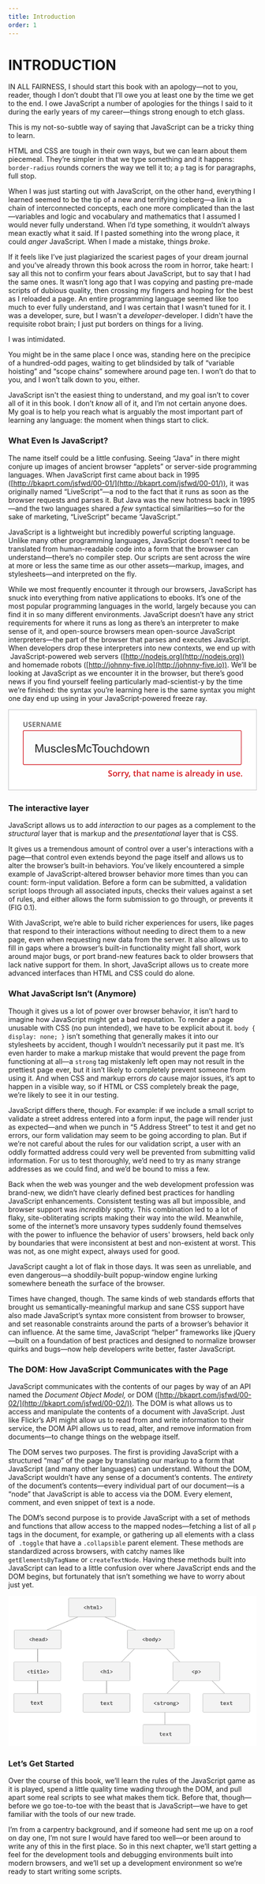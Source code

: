 ```yaml
---
title: Introduction
order: 1
---
```

# INTRODUCTION

IN ALL FAIRNESS, I should start this book with an apology—not to you, reader, though I don’t doubt that I’ll owe you at least one by the time we get to the end. I owe JavaScript a number of apologies for the things I said to it during the early years of my career—things strong enough to etch glass.

This is my not-so-subtle way of saying that JavaScript can be a tricky thing to learn.

HTML and CSS are tough in their own ways, but we can learn about them piecemeal. They’re simpler in that we type something and it happens: `border-radius` rounds corners the way we tell it to; a `p` tag is for paragraphs, full stop.

When I was just starting out with JavaScript, on the other hand, everything I learned seemed to be the tip of a new and terrifying iceberg—a link in a chain of interconnected concepts, each one more complicated than the last—variables and logic and vocabulary and mathematics that I assumed I would never fully understand. When I’d type something, it wouldn’t always mean exactly what it said. If I pasted something into the wrong place, it could *anger* JavaScript. When I made a mistake, things *broke*.

If it feels like I’ve just plagiarized the scariest pages of your dream journal and you’ve already thrown this book across the room in horror, take heart: I say all this not to confirm your fears about JavaScript, but to say that I had the same ones. It wasn’t long ago that I was copying and pasting pre-made scripts of dubious quality, then crossing my fingers and hoping for the best as I reloaded a page. An entire programming language seemed like too much to ever fully understand, and I was certain that I wasn't tuned for it. I was a developer, sure, but I wasn't a *developer*\-developer. I didn't have the requisite robot brain; I just put borders on things for a living.

I was intimidated.

You might be in the same place I once was, standing here on the precipice of a hundred-odd pages, waiting to get blindsided by talk of “variable hoisting” and “scope chains” somewhere around page ten. I won’t do that to you, and I won’t talk down to you, either.

JavaScript isn't the easiest thing to understand, and my goal isn’t to cover all of it in this book. I don’t *know* all of it, and I’m not certain anyone does. My goal is to help you reach what is arguably the most important part of learning any language: the moment when things start to click.

### What Even Is JavaScript?

The name itself could be a little confusing. Seeing “Java” in there might conjure up images of ancient browser “applets” or server-side programming languages. When JavaScript first came about back in 1995 ([http://bkaprt.com/jsfwd/00-01/](http://bkaprt.com/jsfwd/00-01/)), it was originally named “LiveScript”—a nod to the fact that it runs as soon as the browser requests and parses it. But Java was the new hotness back in 1995—and the two languages shared a *few* syntactical similarities—so for the sake of marketing, “LiveScript” became “JavaScript.”

JavaScript is a lightweight but incredibly powerful scripting language. Unlike many other programming languages, JavaScript doesn’t need to be translated from human-readable code into a form that the browser can understand—there’s no compiler step. Our scripts are sent across the wire at more or less the same time as our other assets—markup, images, and stylesheets—and interpreted on the fly.

While we most frequently encounter it through our browsers, JavaScript has snuck into everything from native applications to ebooks. It’s one of the most popular programming languages in the world, largely because you can find it in so many different environments. JavaScript doesn’t have any strict requirements for where it runs as long as there’s an interpreter to make sense of it, and open-source browsers mean open-source JavaScript interpreters—the part of the browser that parses and executes JavaScript. When developers drop these interpreters into new contexts, we end up with  JavaScript-powered web servers ([http://nodejs.org](http://nodejs.org)) and homemade robots ([http://johnny-five.io](http://johnny-five.io)). We’ll be looking at JavaScript as we encounter it in the browser, but there’s good news if you find yourself feeling particularly mad-scientist-y by the time we’re finished: the syntax you’re learning here is the same syntax you might one day end up using in your JavaScript-powered freeze ray.

![Figure](image/Fig_0.1.png "FIG 0.1: Validating the contents of an input as data is entered—rather than when the page is submitted—is a textbook example of JavaScript enhancement.")

### The interactive layer

JavaScript allows us to add *interaction* to our pages as a complement to the *structural* layer that is markup and the *presentational* layer that is CSS.

It gives us a tremendous amount of control over a user's interactions with a page—that control even extends beyond the page itself and allows us to alter the browser’s built-in behaviors. You’ve likely encountered a simple example of JavaScript-altered browser behavior more times than you can count: form-input validation. Before a form can be submitted, a validation script loops through all associated inputs, checks their values against a set of rules, and either allows the form submission to go through, or prevents it (FIG 0.1).

With JavaScript, we’re able to build richer experiences for users, like pages that respond to their interactions without needing to direct them to a new page, even when requesting new data from the server. It also allows us to fill in gaps where a browser’s built-in functionality might fall short, work around major bugs, or port brand-new features back to older browsers that lack native support for them. In short, JavaScript allows us to create more advanced interfaces than HTML and CSS could do alone.

### What JavaScript Isn’t (Anymore)

Though it gives us a lot of power over browser behavior, it isn’t hard to imagine how JavaScript might get a bad reputation. To render a page unusable with CSS (no pun intended), we have to be explicit about it. `body { display: none; }` isn’t something that generally makes it into our stylesheets by accident, though I wouldn’t necessarily put it past me. It’s even harder to make a markup mistake that would prevent the page from functioning at all—a `strong` tag mistakenly left open may not result in the prettiest page ever, but it isn’t likely to completely prevent someone from using it. And when CSS and markup errors *do* cause major issues, it’s apt to happen in a visible way, so if HTML or CSS completely break the page, we’re likely to see it in our testing.

JavaScript differs there, though. For example: if we include a small script to validate a street address entered into a form input, the page will render just as expected—and when we punch in “5 Address Street” to test it and get no errors, our form validation may seem to be going according to plan. But if we’re not careful about the rules for our validation script, a user with an oddly formatted address could very well be prevented from submitting valid information. For us to test thoroughly, we’d need to try as many strange addresses as we could find, and we’d be bound to miss a few.

Back when the web was younger and the web development profession was brand-new, we didn’t have clearly defined best practices for handling JavaScript enhancements. Consistent testing was all but impossible, and browser support was *incredibly* spotty. This combination led to a lot of flaky, site-obliterating scripts making their way into the wild. Meanwhile, some of the internet’s more unsavory types suddenly found themselves with the power to influence the behavior of users' browsers, held back only by boundaries that were inconsistent at best and non-existent at worst. This was not, as one might expect, always used for good.

JavaScript caught a lot of flak in those days. It was seen as unreliable, and even dangerous—a shoddily-built popup-window engine lurking somewhere beneath the surface of the browser.

Times have changed, though. The same kinds of web standards efforts that brought us semantically-meaningful markup and sane CSS support have also made JavaScript’s syntax more consistent from browser to browser, and set reasonable constraints around the parts of a browser’s behavior it can influence. At the same time, JavaScript “helper” frameworks like jQuery—built on a foundation of best practices and designed to normalize browser quirks and bugs—now help developers write better, faster JavaScript.

### The DOM: How JavaScript Communicates with the Page

JavaScript communicates with the contents of our pages by way of an API named the *Document Object Model,* or DOM ([http://bkaprt.com/jsfwd/00-02/](http://bkaprt.com/jsfwd/00-02/)). The DOM is what allows us to access and manipulate the contents of a document with JavaScript. Just like Flickr’s API might allow us to read from and write information to their service, the DOM API allows us to read, alter, and remove information from documents—to change things on the webpage itself.

The DOM serves two purposes. The first is providing JavaScript with a structured “map” of the page by translating our markup to a form that JavaScript (and many other languages) can understand. Without the DOM, JavaScript wouldn’t have any sense of a document’s contents. The *entirety* of the document’s contents—every individual part of our document—is a “node” that JavaScript is able to access via the DOM. Every element, comment, and even snippet of text is a node.

The DOM’s second purpose is to provide JavaScript with a set of methods and functions that allow access to the mapped nodes—fetching a list of all `p` tags in the document, for example, or gathering up all elements with a class of  `.toggle` that have a `.collapsible` parent element. These methods are standardized across browsers, with catchy names like  `getElementsByTagName` or `createTextNode`. Having these methods built into JavaScript can lead to a little confusion over where JavaScript ends and the DOM begins, but fortunately that isn’t something we have to worry about just yet.

![Figure](image/Fig_0.2.png "FIG 0.2: The phrase “DOM tree” makes more sense if you stand on your head.")

### Let’s Get Started

Over the course of this book, we’ll learn the rules of the JavaScript game as it is played, spend a little quality time wading through the DOM, and pull apart some real scripts to see what makes them tick. Before that, though—before we go toe-to-toe with the beast that is JavaScript—we have to get familiar with the tools of our new trade.

I’m from a carpentry background, and if someone had sent me up on a roof on day one, I’m not sure I would have fared too well—or been around to write any of this in the first place. So in this next chapter, we’ll start getting a feel for the development tools and debugging environments built into modern browsers, and we’ll set up a development environment so we’re ready to start writing some scripts.

